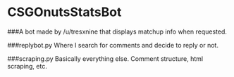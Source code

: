 # CSGOnutsStatsBot
###A bot made by /u/tresxnine that displays matchup info when requested.

###replybot.py
Where I search for comments and decide to reply or not.

###scraping.py
Basically everything else. Comment structure, html scraping, etc.
